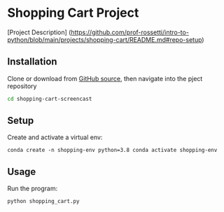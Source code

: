 # Shopping Cart Project

[Project Description]
(https://github.com/prof-rossetti/intro-to-python/blob/main/projects/shopping-cart/README.md#repo-setup)

## Installation

Clone or download from [GitHub source](https://github.com/s2t2/shopping-cart-screencast), then navigate into the pject repository

```sh
cd shopping-cart-screencast
```

## Setup
Create and activate a virtual env:

``conda create -n shopping-env python=3.8
conda activate shopping-env``


## Usage

Run the program:
```py
python shopping_cart.py
```